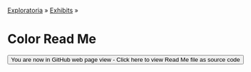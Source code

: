 [Exploratoria]( http://exploratoria.github.io ) &raquo; [Exhibits]( http://exploratoria.github.io/exhibits/ ) &raquo;

Color Read Me
====

<span style="display: none"> [You are now in GitHub source code view - Click here to view Read Me file as a web page]( http://exploratoria.github.io/exhibits/color/index.html 'View file as a web page' ) </span>
<input type=button value="You are now in GitHub web page view - Click here to view Read Me file as source code" onclick="window.location.href='https://github.com/exploratoria/exploratoria.github.io/tree/master/exhibits/color/'" />


